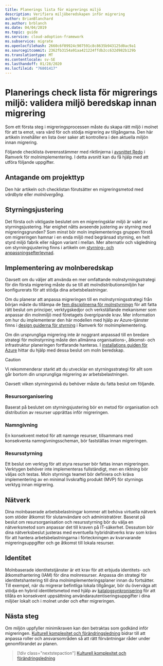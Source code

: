 ```yaml
---
title: Planerings lista för migrerings miljö
description: Verifiera miljöberedskapen inför migrering
author: BrianBlanchard
ms.author: brblanch
ms.date: 04/04/2019
ms.topic: guide
ms.service: cloud-adoption-framework
ms.subservice: migrate
ms.openlocfilehash: 2660c6f09924c907591c8c8635b943125d0ac9a1
ms.sourcegitcommit: 2362fb3154a91aa421224ffdb2cc632d982b129b
ms.translationtype: MT
ms.contentlocale: sv-SE
ms.lasthandoff: 01/28/2020
ms.locfileid: "76801417"
---
```

# <a name="migration-environment-planning-checklist-validate-environmental-readiness-prior-to-migration"></a>Planerings check lista för migrerings miljö: validera miljö beredskap innan migrering

Som ett första steg i migreringsprocessen måste du skapa rätt miljö i molnet för att ta emot, vara värd för och stödja migrering av tillgångarna. Den här artikeln innehåller en lista över saker att kontrollera i den aktuella miljön innan migrering.

Följande checklista överensstämmer med riktlinjerna i [avsnittet Redo](../../../ready/index.md) i Ramverk för molnimplementering. I detta avsnitt kan du få hjälp med att utföra följande uppgifter.

## <a name="effort-type-assumption"></a>Antagande om projekttyp

Den här artikeln och checklistan förutsätter en migreringsmetod med _värdbyte_ eller _molnövergång_.

## <a name="governance-alignment"></a>Styrningsjustering

Det första och viktigaste beslutet om en migreringsklar miljö är valet av styrningsjustering. Har enighet nåtts avseende justering av styrning med migreringsgrunden? Som minst bör moln implementerings gruppen förstå om migreringen hamnar i en enda miljö med begränsad styrning, en helt styrd miljö fabrik eller någon variant i mellan. Mer alternativ och vägledning om styrningsjustering finns i artikeln om [styrning- och anpassningsefterlevnad](../../expanded-scope/governance-or-compliance.md).

## <a name="cloud-readiness-implementation"></a>Implementering av molnberedskap

Oavsett om du väljer att använda en mer omfattande molnstyrningsstrategi för din första migrering måste du se till att molndistributionsmiljön har konfigurerats för att stödja dina arbetsbelastningar.

Om du planerar att anpassa migreringen till en molnstyrningsstrategi från början måste du tillämpa de [fem disciplinerna för molnstyrningn](../../../govern/governance-disciplines.md) för att fatta rätt beslut om principer, verktygskedjor och verkställande mekanismer som anpassar din molnmiljö med företagets övergripande krav. Mer information om hur du implementerar den här modellen med hjälp av Azure-tjänster finns i [design guiderna för styrning](../../../govern/guides/index.md) i Ramverk för molnimplementering.

Om din ursprungliga migrering inte är noggrant anpassad till en bredare strategi för molnstyrning måste den allmänna organisations-, åtkomst- och infrastruktur planeringen fortfarande hanteras. I [installations guiden för Azure](../../../ready/azure-setup-guide/index.md) hittar du hjälp med dessa beslut om moln beredskap.

> [!CAUTION]
> Vi rekommenderar starkt att du utvecklar en styrningsstrategi för allt som går bortom din ursprungliga migrering av arbetsbelastningen.

Oavsett vilken styrningsnivå du behöver måste du fatta beslut om följande.

### <a name="resource-organization"></a>Resursorganisering

Baserat på beslutet om styrningsjustering bör en metod för organisation och distribution av resurser upprättas inför migreringen.

### <a name="nomenclature"></a>Namngivning

En konsekvent metod för att namnge resurser, tillsammans med konsekventa namngivningsscheman, bör fastställas innan migreringen.

### <a name="resource-governance"></a>Resursstyrning

Ett beslut om verktyg för att styra resurser bör fattas innan migreringen. Verktygen behöver inte implementeras fullständigt, men en riktning bör väljas och testas. Moln styrnings teamet bör definiera och kräva implementering av en minimal livskraftig produkt (MVP) för styrnings verktyg innan migrering.

## <a name="network"></a>Nätverk

Dina molnbaserade arbetsbelastningar kommer att behöva virtuella nätverk som stöder åtkomst för slutanvändare och administratörer. Baserat på beslut om resursorganisation och resursstyrning bör du välja en nätverksmetod som anpassar det till kraven på IT-säkerhet. Dessutom bör dina nätverksbeslut justeras med eventuella hybridnätverks krav som krävs för att hantera arbetsbelastningarna i förteckningen av kvarvarande migreringsuppgifter och ge åtkomst till lokala resurser.

## <a name="identity"></a>Identitet

Molnbaserade identitetstjänster är ett krav för att erbjuda identitets- och åtkomsthantering (IAM) för dina molnresurser. Anpassa din strategi för identitetshantering till dina molnimplementeringsplaner innan du fortsätter. Till exempel, när du migrerar befintliga lokala tillgångar, bör du överväga att stödja en hybrid identitetsmetod med hjälp av [katalogsynkronisering](../../../decision-guides/identity/index.md) för att tillåta en konsekvent uppsättning användarautentiseringsuppgifter i dina miljöer lokalt och i molnet under och efter migreringen.

## <a name="next-steps"></a>Nästa steg

Om miljön uppfyller minimikraven kan den betraktas som godkänd inför migreringen. [Kulturell komplexitet och förändringsledning](./cultural-complexity.md) bidrar till att anpassa roller och ansvarsområden så att rätt förväntningar råder under genomförandet av planen.

> [!div class="nextstepaction"]
> [Kulturell komplexitet och förändringsledning](./cultural-complexity.md)
